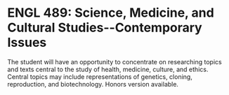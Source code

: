 # ENGL 489: Science, Medicine, and Cultural Studies--Contemporary Issues

The student will have an opportunity to concentrate on researching topics and texts central to the study of health, medicine, culture, and ethics. Central topics may include representations of genetics, cloning, reproduction, and biotechnology. Honors version available.